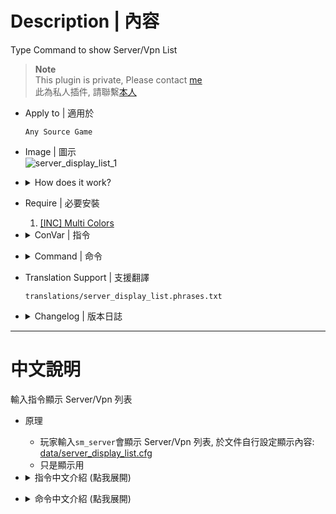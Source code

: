 # Description | 內容
Type Command to show Server/Vpn List

> __Note__ <br/>
This plugin is private, Please contact [me](/#私人插件列表-private-plugins-list)<br/>
此為私人插件, 請聯繫[本人](/#私人插件列表-private-plugins-list)

* Apply to | 適用於
	```
	Any Source Game
	```

* Image | 圖示
	<br/>![server_display_list_1](image/server_display_list_1.jpg)

* <details><summary>How does it work?</summary>

	* Display vpn/server list when type ```!server```, can customize message in file: [data/server_display_list.cfg](data/server_display_list.cfg)
	* Just display message only.
</details>

* Require | 必要安裝
	1. [[INC] Multi Colors](https://github.com/fbef0102/L4D1_2-Plugins/releases/tag/Multi-Colors)

* <details><summary>ConVar | 指令</summary>

	* cfg/sourcemod/server_display_list.cfg
		```php
		// 0=Plugin off, 1=Plugin on.
		server_display_list_allow "1"
		```
</details>

* <details><summary>Command | 命令</summary>

	* **Show Server/Vpn List.**
		```php
		sm_vpn
		sm_server
		```

	* **Reloads the data config.** (Admin Required: ADMFLAG_ROOT)
		```php
		sm_vpn_reload
		sm_server_reload
		```
</details>

* Translation Support | 支援翻譯
	```
	translations/server_display_list.phrases.txt
	```

* <details><summary>Changelog | 版本日誌</summary>

	* v1.1 (2024-9-3)
		* Add translation file

	* v1.0
	    * Initial Release
</details>

- - - -
# 中文說明
輸入指令顯示 Server/Vpn 列表

* 原理
	* 玩家輸入```sm_server```會顯示 Server/Vpn 列表, 於文件自行設定顯示內容: [data/server_display_list.cfg](data/server_display_list.cfg)
	* 只是顯示用

* <details><summary>指令中文介紹 (點我展開)</summary>

	* cfg/sourcemod/server_display_list.cfg
		```php
		// 0=關閉插件, 1=啟動插件
		server_display_list_allow "1"
		```
</details>

* <details><summary>命令中文介紹 (點我展開)</summary>

	* **顯示 Server/Vpn 列表**
		```php
		sm_vpn
		sm_server
		```

	* **重新加載文件. (權限: ADMFLAG_ROOT)**
		```php
		sm_vpn_reload
		sm_server_reload
		```
</details>